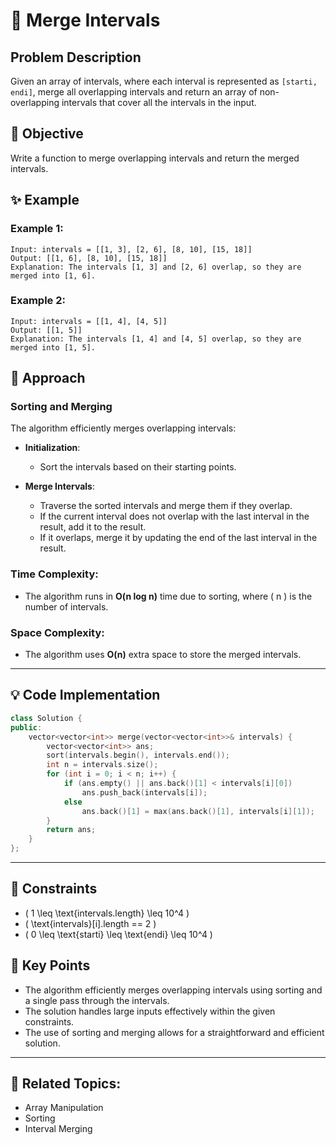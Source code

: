 # 🔢 **Merge Intervals**

## Problem Description

Given an array of intervals, where each interval is represented as `[starti, endi]`, merge all overlapping intervals and return an array of non-overlapping intervals that cover all the intervals in the input.

## 🎯 **Objective**

Write a function to merge overlapping intervals and return the merged intervals.

## ✨ **Example**

### Example 1:
```plaintext
Input: intervals = [[1, 3], [2, 6], [8, 10], [15, 18]]
Output: [[1, 6], [8, 10], [15, 18]]
Explanation: The intervals [1, 3] and [2, 6] overlap, so they are merged into [1, 6].
```

### Example 2:
```plaintext
Input: intervals = [[1, 4], [4, 5]]
Output: [[1, 5]]
Explanation: The intervals [1, 4] and [4, 5] overlap, so they are merged into [1, 5].
```

## 🚀 **Approach**

### **Sorting and Merging**

The algorithm efficiently merges overlapping intervals:

- **Initialization**:
  - Sort the intervals based on their starting points.

- **Merge Intervals**:
  - Traverse the sorted intervals and merge them if they overlap.
  - If the current interval does not overlap with the last interval in the result, add it to the result.
  - If it overlaps, merge it by updating the end of the last interval in the result.

### **Time Complexity**:
- The algorithm runs in **O(n log n)** time due to sorting, where \( n \) is the number of intervals.

### **Space Complexity**:
- The algorithm uses **O(n)** extra space to store the merged intervals.

---

## 💡 **Code Implementation**

```cpp
class Solution {
public:
    vector<vector<int>> merge(vector<vector<int>>& intervals) {
        vector<vector<int>> ans;
        sort(intervals.begin(), intervals.end());
        int n = intervals.size();
        for (int i = 0; i < n; i++) {
            if (ans.empty() || ans.back()[1] < intervals[i][0])
                ans.push_back(intervals[i]);
            else
                ans.back()[1] = max(ans.back()[1], intervals[i][1]);
        }
        return ans;
    }
};
```

---

## 🔧 **Constraints**

- \( 1 \leq \text{intervals.length} \leq 10^4 \)
- \( \text{intervals}[i].length == 2 \)
- \( 0 \leq \text{starti} \leq \text{endi} \leq 10^4 \)

## 🌟 **Key Points**

- The algorithm efficiently merges overlapping intervals using sorting and a single pass through the intervals.
- The solution handles large inputs effectively within the given constraints.
- The use of sorting and merging allows for a straightforward and efficient solution.

---

## 🔗 **Related Topics**:
- Array Manipulation
- Sorting
- Interval Merging